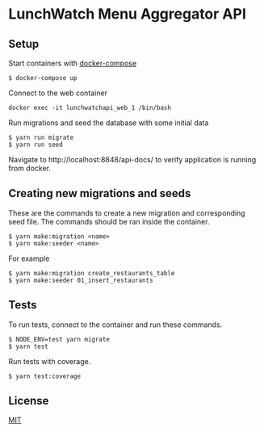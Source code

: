 LunchWatch Menu Aggregator API
==============================

## Setup

Start containers with [docker-compose](https://docs.docker.com/compose/)

    $ docker-compose up

Connect to the web container

    docker exec -it lunchwatchapi_web_1 /bin/bash

Run migrations and seed the database with some initial data

    $ yarn run migrate
    $ yarn run seed

Navigate to http://localhost:8848/api-docs/ to verify application is running from docker.

## Creating new migrations and seeds

These are the commands to create a new migration and corresponding seed file. The commands should be
ran inside the container.

    $ yarn make:migration <name>
    $ yarn make:seeder <name>

For example

    $ yarn make:migration create_restaurants_table
    $ yarn make:seeder 01_insert_restaurants

## Tests

To run tests, connect to the container and run these commands.

    $ NODE_ENV=test yarn migrate
    $ yarn test

Run tests with coverage.

    $ yarn test:coverage

## License

[MIT](LICENSE)
